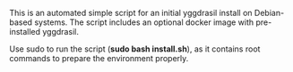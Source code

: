This is an automated simple script for an initial yggdrasil install on Debian-based systems.
The script includes an optional docker image with pre-installed yggdrasil.

Use sudo to run the script (<b>sudo bash install.sh</b>), as it contains root commands to prepare the environment properly.
